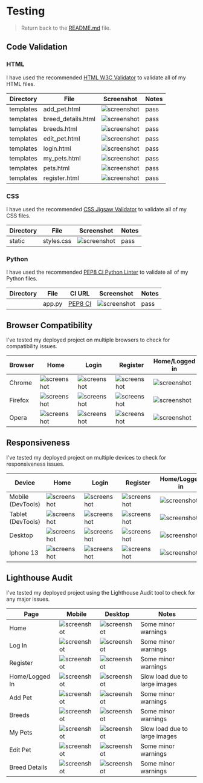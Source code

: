 # Testing

> Return back to the [README.md](README.md) file.


## Code Validation

### HTML

I have used the recommended [HTML W3C Validator](https://validator.w3.org) to validate all of my HTML files.

| Directory | File | Screenshot | Notes |
| --- | --- | --- | --- |
| templates | add_pet.html | ![screenshot](documentation/validation/add-pet-html.png) | pass |
| templates | breed_details.html | ![screenshot](documentation/validation/breed-details-html.png) | pass |
| templates | breeds.html | ![screenshot](documentation/validation/breeds-html.png) | pass |
| templates | edit_pet.html | ![screenshot](documentation/validation/edit-pet-html.png) | pass |
| templates | login.html | ![screenshot](documentation/validation/login-html.png) | pass |
| templates | my_pets.html | ![screenshot](documentation/validation/my-pets-html.png) | pass |
| templates | pets.html | ![screenshot](documentation/validation/pets-html.png) | pass |
| templates | register.html | ![screenshot](documentation/validation/register-html.png) | pass |


### CSS

I have used the recommended [CSS Jigsaw Validator](https://jigsaw.w3.org/css-validator) to validate all of my CSS files.

| Directory | File | Screenshot | Notes |
| --- | --- | --- | --- |
| static | styles.css | ![screenshot](documentation/validation/css-validation.png) |pass |

### Python

I have used the recommended [PEP8 CI Python Linter](https://pep8ci.herokuapp.com) to validate all of my Python files.

| Directory | File | CI URL | Screenshot | Notes |
| --- | --- | --- | --- | --- |
|  | app.py | [PEP8 CI](https://pep8ci.herokuapp.com/https://raw.githubusercontent.com/marina9222/guinea-pig-database/main/app.py) | ![screenshot](documentation/validation/python-validation.png) | pass |


## Browser Compatibility


I've tested my deployed project on multiple browsers to check for compatibility issues.

| Browser | Home | Login | Register | Home/Logged in | Add Pet | Breeds | My Pets | Edit Pet | Breed Details | Notes |
| --- | --- | --- | --- | --- | --- | --- | --- | --- | --- | --- |
| Chrome | ![screenshot](documentation/browsers/browser-chrome-home.png) | ![screenshot](documentation/browsers/browser-chrome-login.png) | ![screenshot](documentation/browsers/browser-chrome-register.png) | ![screenshot](documentation/browsers/browser-chrome-home-2.png) | ![screenshot](documentation/browsers/browser-chrome-add-pet.png) | ![screenshot](documentation/browsers/browser-chrome-breeds.png) | ![screenshot](documentation/browsers/browser-chrome-my-pets.png) | ![screenshot](documentation/browsers/browser-chrome-edit-pet.png) | ![screenshot](documentation/browsers/browser-chrome-breed-details.png) | Works as expected |
| Firefox | ![screenshot](documentation/browsers/browser-firefox-home.png) | ![screenshot](documentation/browsers/browser-firefox-login.png) | ![screenshot](documentation/browsers/browser-firefox-register.png) | ![screenshot](documentation/browsers/browser-firefox-home-2.png) | ![screenshot](documentation/browsers/browser-firefox-add-pet.png) | ![screenshot](documentation/browsers/browser-firefox-breeds.png) | ![screenshot](documentation/browsers/browser-firefox-my-pets.png) | ![screenshot](documentation/browsers/browser-firefox-edit-pet.png) | ![screenshot](documentation/browsers/browser-firefox-breed-details.png) | Works as expected |
| Opera | ![screenshot](documentation/browsers/browser-opera-home.png) | ![screenshot](documentation/browsers/browser-opera-login.png) | ![screenshot](documentation/browsers/browser-opera-register.png) | ![screenshot](documentation/browsers/browser-opera-home-2.png) | ![screenshot](documentation/browsers/browser-opera-add-pet.png) | ![screenshot](documentation/browsers/browser-opera-breeds.png) | ![screenshot](documentation/browsers/browser-opera-my-pets.png) | ![screenshot](documentation/browsers/browser-opera-edit-pet.png) | ![screenshot](documentation/browsers/browser-opera-breed-details.png) | Works as expected |


## Responsiveness

I've tested my deployed project on multiple devices to check for responsiveness issues.

| Device | Home | Login | Register | Home/Logged in | Add Pet | Breeds | My Pets | Edit Pet | Breed Details | Notes |
| --- | --- | --- | --- | --- | --- | --- | --- | --- | --- | --- |
| Mobile (DevTools) | ![screenshot](documentation/responsiveness/responsive-mobile-home.png) | ![screenshot](documentation/responsiveness/responsive-mobile-login.png) | ![screenshot](documentation/responsiveness/responsive-mobile-register.png) | ![screenshot](documentation/responsiveness/responsive-mobile-home-2.png) | ![screenshot](documentation/responsiveness/responsive-mobile-add-pet.png) | ![screenshot](documentation/responsiveness/responsive-mobile-breeds.png) | ![screenshot](documentation/responsiveness/responsive-mobile-my-pets.png) | ![screenshot](documentation/responsiveness/responsive-mobile-edit-pet.png) | ![screenshot](documentation/responsiveness/responsive-mobile-breed-details.png) | Works as expected |
| Tablet (DevTools) | ![screenshot](documentation/responsiveness/responsive-tablet-home.png) | ![screenshot](documentation/responsiveness/responsive-tablet-login.png) | ![screenshot](documentation/responsiveness/responsive-tablet-register.png) | ![screenshot](documentation/responsiveness/responsive-tablet-home-2.png) | ![screenshot](documentation/responsiveness/responsive-tablet-add-pet.png) | ![screenshot](documentation/responsiveness/responsive-tablet-breeds.png) | ![screenshot](documentation/responsiveness/responsive-tablet-my-pets.png) | ![screenshot](documentation/responsiveness/responsive-tablet-edit-pet.png) | ![screenshot](documentation/responsiveness/responsive-tablet-breed-details.png) | Works as expected |
| Desktop | ![screenshot](documentation/responsiveness/responsive-desktop-home.png) | ![screenshot](documentation/responsiveness/responsive-desktop-login.png) | ![screenshot](documentation/responsiveness/responsive-desktop-register.png) | ![screenshot](documentation/responsiveness/responsive-desktop-home-2.png) | ![screenshot](documentation/responsiveness/responsive-desktop-add-pet.png) | ![screenshot](documentation/responsiveness/responsive-desktop-breeds.png) | ![screenshot](documentation/responsiveness/responsive-desktop-my-pets.png) | ![screenshot](documentation/responsiveness/responsive-desktop-edit-pet.png) | ![screenshot](documentation/responsiveness/responsive-desktop-breed-details.png) | Works as expected |
| Iphone 13 | ![screenshot](documentation/responsiveness/responsive-iphone13-home.png) | ![screenshot](documentation/responsiveness/responsive-iphone13-login.png) | ![screenshot](documentation/responsiveness/responsive-iphone13-register.png) | ![screenshot](documentation/responsiveness/responsive-iphone13-home-2.png) | ![screenshot](documentation/responsiveness/responsive-iphone13-add-pet.png) | ![screenshot](documentation/responsiveness/responsive-iphone13-breeds.png) | ![screenshot](documentation/responsiveness/responsive-iphone13-my-pets.png) | ![screenshot](documentation/responsiveness/responsive-iphone13-edit-pet.png) | ![screenshot](documentation/responsiveness/responsive-iphone13-breed-details.png) | Works as expected |


## Lighthouse Audit

I've tested my deployed project using the Lighthouse Audit tool to check for any major issues.

| Page | Mobile | Desktop | Notes |
| --- | --- | --- | --- |
| Home | ![screenshot](documentation/lighthouse/lighthouse-home-mobile.png) | ![screenshot](documentation/lighthouse/lighthouse-home-desktop.png) | Some minor warnings |
| Log In | ![screenshot](documentation/lighthouse/lighthouse-login-mobile.png) | ![screenshot](documentation/lighthouse/lighthouse-login-desktop.png) | Some minor warnings |
| Register | ![screenshot](documentation/lighthouse/lighthouse-register-mobile.png) | ![screenshot](documentation/lighthouse/lighthouse-register-desktop.png) | Some minor warnings |
| Home/Logged In | ![screenshot](documentation/lighthouse/lighthouse-home-2-mobile.png) | ![screenshot](documentation/lighthouse/lighthouse-home-2-desktop.png) | Slow load due to large images |
| Add Pet | ![screenshot](documentation/lighthouse/lighthouse-add-pet-mobile.png) | ![screenshot](documentation/lighthouse/lighthouse-add-pet-desktop.png) | Some minor warnings |
| Breeds | ![screenshot](documentation/lighthouse/lighthouse-breeds-mobile.png) | ![screenshot](documentation/lighthouse/lighthouse-breeds-desktop.png) | Some minor warnings |
| My Pets | ![screenshot](documentation/lighthouse/lighthouse-my-pets-mobile.png) | ![screenshot](documentation/lighthouse/lighthouse-my-pets-desktop.png) | Slow load due to large images |
| Edit Pet | ![screenshot](documentation/lighthouse/lighthouse-edit-pet-mobile.png) | ![screenshot](documentation/lighthouse/lighthouse-edit-pet-desktop.png) | Some minor warnings |
| Breed Details | ![screenshot](documentation/lighthouse/lighthouse-breed-details-mobile.png) | ![screenshot](documentation/lighthouse/lighthouse-breed-details-desktop.png) | Some minor warnings |

